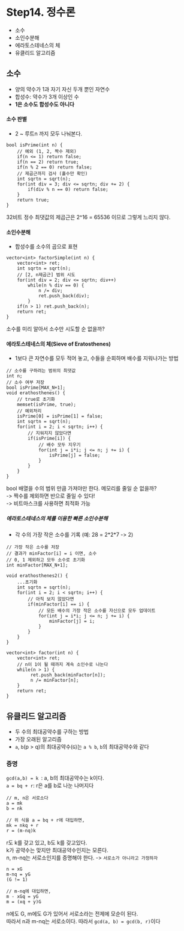 # Step14. 정수론
- 소수
- 소인수분해
- 에라토스테네스의 체
- 유클리드 알고리즘

## 소수
- 양의 약수가 1과 자기 자신 두개 뿐인 자연수
- 합성수: 약수가 3개 이상인 수
- **1은 소수도 합성수도 아니다**

#### 소수 판별
-  2 ~ 루트n 까지 모두 나눠본다.
 
~~~
bool isPrime(int n) {
	// 예외 (1, 2, 짝수 제외)
	if(n <= 1) return false;
	if(n == 2) return true;
	if(n % 2 == 0) return false;
	// 제곱근까지 검사 (홀수만 확인)
	int sqrtn = sqrt(n);
	for(int div = 3; div <= sqrtn; div += 2) {
		if(div % n == 0) return false;
	}
	return true;
}
~~~

32비트 정수 최댓값의 제곱근은 2^16 = 65536 이므로 그렇게 느리지 않다.

#### 소인수분해
- 합성수를 소수의 곱으로 표현

~~~
vector<int> factorSimple(int n) {
	vector<int> ret;
	int sqrtn = sqrt(n);
	// [2, n제곱근] 범위 시도
	for(int div = 2; div <= sqrtn; div++) 
		while(n % div == 0) {
			n /= div;
			ret.push_back(div);
		}
	if(n > 1) ret.push_back(n);
	return ret;
}
~~~
소수를 미리 알아서 소수만 시도할 순 없을까?


#### 에라토스테네스의 체(Sieve of Eratosthenes)
- 1보다 큰 자연수를 모두 적어 놓고, 수들을 순회하며 배수를 지워나가는 방법

~~~
// 소수를 구하려는 범위의 최댓값
int n;
// 소수 여부 저장
bool isPrime[MAX_N+1];
void erathosthenes() {
	// true로 초기화
	memset(isPrime, true);
	// 예외처리
	isPrime[0] = isPrime[1] = false;
	int sqrtn = sqrt(n);
	for(int i = 2; i < sqrtn; i++) {
		// 지워지지 않았다면
		if(isPrime[i]) {
			// 배수 모두 지우기
			for(int j = i*i; j <= n; j += i) {
				isPrime[j] = false;
			}
		}
	}
}
~~~

bool 배열을 수의 범위 만큼 가져야만 한다. 메모리를 줄일 순 없을까?   
-> 짝수를 제외하면 반으로 줄일 수 있다!   
-> 비트마스크를 사용하면 최적화 가능

##### 에라토스테네스의 체를 이용한 빠른 소인수분해
- 각 수의 가장 작은 소수를 기록 (예: 28 = 2\*2\*7 -> 2)

~~~
// 가장 작은 소수를 저장
// 결과가 minFactor[i] = i 이면, 소수
// 0, 1 제외하고 모두 소수로 초기화
int minFactor[MAX_N+1];

void erathosthenes2() {
	...초기화
	int sqrtn = sqrt(n);
	for(int i = 2; i < sqrtn; i++) {
		// 아직 보지 않았다면
		if(minFactor[i] == i) {
			// 모든 배수의 가장 작은 소수를 자신으로 모두 업데이트
			for(int j = i*i; j <= n; j += i) {
				minFactor[j] = i;
			}
		}
	}
}

vector<int> factor(int n) {
	vector<int> ret;
	// n이 1이 될 때까지 계속 소인수로 나눈다
	while(n > 1) {
		 ret.push_back(minFactor[n]);
		 n /= minFactor[n];
	}
	return ret;
}

~~~

## 유클리드 알고리즘
- 두 수의 최대공약수를 구하는 방법
- 가장 오래된 알고리즘
- `a`, `b`(p > q)의 최대공약수(`G`)는 `a % b`, `b`의 최대공약수와 같다

### 증명
`gcd(a,b) = k `: a, b의 최대공약수는 k이다.  
`a = bq + r`: r은 a를 b로 나눈 나머지다

~~~
// m, n은 서로소다
a = mk
b = nk

// 위 식을 a = bq + r에 대입하면,
mk = nkq + r
r = (m-nq)k
~~~
r도 k를 갖고 있고, b도 k를 갖고있다.    
k가 공약수는 맞지만 최대공약수인지는 모른다.   
n, m-nq는 서로소인지를 증명해야 한다. -> `서로소가 아니라고 가정하자`

~~~
n = xG
m-nq = yG
(G != 1)

// m-nq에 대입하면,
m - xGq = yG
m = (xq + y)G 
~~~
n에도 G, m에도 G가 있어서 서로소라는 전제에 모순이 된다.    
따라서 n과 m-nq는 서로소이다.
따라서 `gcd(a, b) = gcd(b, r)`이다